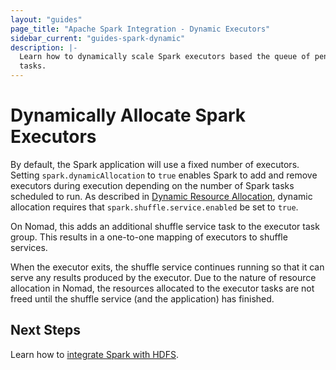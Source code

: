 ```yaml
---
layout: "guides"
page_title: "Apache Spark Integration - Dynamic Executors"
sidebar_current: "guides-spark-dynamic"
description: |-
  Learn how to dynamically scale Spark executors based the queue of pending 
  tasks.
---
```


# Dynamically Allocate Spark Executors

By default, the Spark application will use a fixed number of executors. Setting 
`spark.dynamicAllocation` to `true` enables Spark to add and remove executors 
during execution depending on the number of Spark tasks scheduled to run. As 
described in [Dynamic Resource Allocation](http://spark.apache.org/docs/latest/job-scheduling.html#dynamic-resource-allocation), dynamic allocation requires that `spark.shuffle.service.enabled` be set to `true`.

On Nomad, this adds an additional shuffle service task to the executor 
task group. This results in a one-to-one mapping of executors to shuffle 
services.

When the executor exits, the shuffle service continues running so that it can 
serve any results produced by the executor. Due to the nature of resource 
allocation in Nomad, the resources allocated to the executor tasks are not
 freed until the shuffle service (and the application) has finished.

## Next Steps

Learn how to [integrate Spark with HDFS](/guides/spark/hdfs.html).
